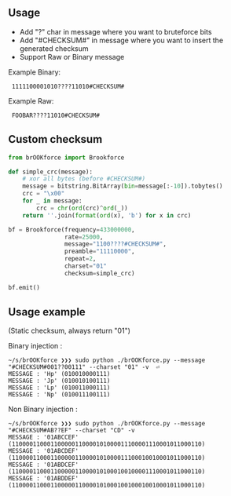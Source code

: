 Usage
-----

 - Add "?" char in message where you want to bruteforce bits
 - Add "#CHECKSUM#" in message where you want to insert the generated checksum
 - Support Raw or Binary message

Example Binary: 
```
 1111100001010????11010#CHECKSUM#
```

Example Raw:
```
 FOOBAR????11010#CHECKSUM#
```




Custom checksum
---------------
```python
from brOOKforce import Brookforce

def simple_crc(message):
    # xor all bytes (before #CHECKSUM#)
    message = bitstring.BitArray(bin=message[:-10]).tobytes()
    crc = "\x00"
    for _ in message:
        crc = chr(ord(crc)^ord(_))
    return ''.join(format(ord(x), 'b') for x in crc)

bf = Brookforce(frequency=433000000, 
                rate=25000, 
                message="1100????#CHECKSUM#", 
                preamble="11110000",
                repeat=2,
                charset="01"
                checksum=simple_crc)

bf.emit()
```

Usage example
-------------

(Static checksum, always return "01")

Binary injection :
```
~/s/brOOKforce ❯❯❯ sudo python ./brOOKforce.py --message "#CHECKSUM#001??00111" --charset "01" -v  ⏎
MESSAGE : 'Hp' (010010000111)
MESSAGE : 'Jp' (010010100111)
MESSAGE : 'Lp' (010011000111)
MESSAGE : 'Np' (010011100111)
```

Non Binary injection :
```
~/s/brOOKforce ❯❯❯ sudo python ./brOOKforce.py --message "#CHECKSUM#AB??EF" --charset "CD" -v
MESSAGE : '01ABCCEF' (110000110001100000110000101000011100001110001011000110)
MESSAGE : '01ABCDEF' (110000110001100000110000101000011100010010001011000110)
MESSAGE : '01ABDCEF' (110000110001100000110000101000100100001110001011000110)
MESSAGE : '01ABDDEF' (110000110001100000110000101000100100010010001011000110)
```